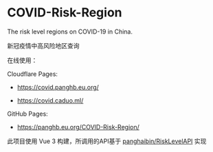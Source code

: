 # COVID-Risk-Region

The risk level regions on COVID-19 in China.

新冠疫情中高风险地区查询

在线使用：

Cloudflare Pages:

- <https://covid.panghb.eu.org/>

- <https://covid.caduo.ml/>

GitHub Pages:

- <https://panghb.eu.org/COVID-Risk-Region/>

此项目使用 Vue 3 构建，所调用的API基于 [panghaibin/RiskLevelAPI](https://github.com/panghaibin/RiskLevelAPI) 实现
